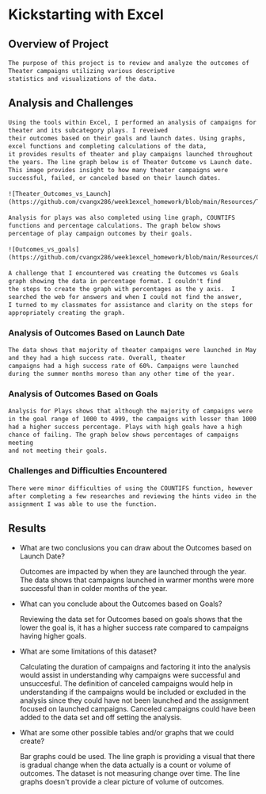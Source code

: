 # Kickstarting with Excel

## Overview of Project
	The purpose of this project is to review and analyze the outcomes of Theater campaigns utilizing various descriptive 
	statistics and visualizations of the data.  

## Analysis and Challenges
	Using the tools within Excel, I performed an analysis of campaigns for theater and its subcategory plays. I reveiwed 
	their outcomes based on their goals and launch dates. Using graphs, excel functions and completing calculations of the data, 
	it provides results of theater and play campaigns launched throughout the years. The line graph below is of Theater Outcome vs Launch date. 
	This image provides insight to how many theater campaigns were successful, failed, or canceled based on their launch dates.  

	![Theater_Outcomes_vs_Launch](https://github.com/cvangx286/week1excel_homework/blob/main/Resources/Theater_Outcomes_vs_Launch.png) 

	Analysis for plays was also completed using line graph, COUNTIFS functions and percentage calculations. The graph below shows 
	percentage of play campaign outcomes by their goals. 

	![Outcomes_vs_goals](https://github.com/cvangx286/week1excel_homework/blob/main/Resources/Outcomes_vs_Goals.png)

	A challenge that I encountered was creating the Outcomes vs Goals graph showing the data in percentage format. I couldn't find 
	the steps to create the graph with percentages as the y axis.  I searched the web for answers and when I could not find the answer, 
	I turned to my classmates for assistance and clarity on the steps for appropriately creating the graph. 


### Analysis of Outcomes Based on Launch Date 

	The data shows that majority of theater campaigns were launched in May and they had a high success rate. Overall, theater 
	campaigns had a high success rate of 60%. Campaigns were launched during the summer months moreso than any other time of the year.     

### Analysis of Outcomes Based on Goals

	Analysis for Plays shows that although the majority of campaigns were in the goal range of 1000 to 4999, the campaigns with lesser than 1000
	had a higher success percentage. Plays with high goals have a high chance of failing. The graph below shows percentages of campaigns meeting 
	and not meeting their goals. 

### Challenges and Difficulties Encountered

	There were minor difficulties of using the COUNTIFS function, however after completing a few researches and reviewing the hints video in the assignment I was able to use the function. 
	

## Results

- What are two conclusions you can draw about the Outcomes based on Launch Date?

	Outcomes are impacted by when they are launched through the year. 
	The data shows that campaigns launched in warmer months were more successful than in colder months of the year.  
	
- What can you conclude about the Outcomes based on Goals?

	Reviewing the data set for Outcomes based on goals shows that the lower the goal is, it has a higher success rate compared to campaigns having higher goals. 
	
- What are some limitations of this dataset?

	Calculating the duration of campaigns and factoring it into the analysis would assist in understanding why campaigns were successful and unsuccesful. The definition of
	canceled campaigns would help in understanding if the campaigns would be included or excluded in the analysis since they could have not been launched and the assignment focused on launched campaigns.
	Canceled campaigns could have been added to the data set and off setting the analysis.  	

- What are some other possible tables and/or graphs that we could create?

	Bar graphs could be used. The line graph is providing a visual that there is gradual change when the data actually is 
	a count or volume of outcomes. The dataset is not measuring change over time. The line graphs doesn't provide a clear picture of volume of outcomes.  
	